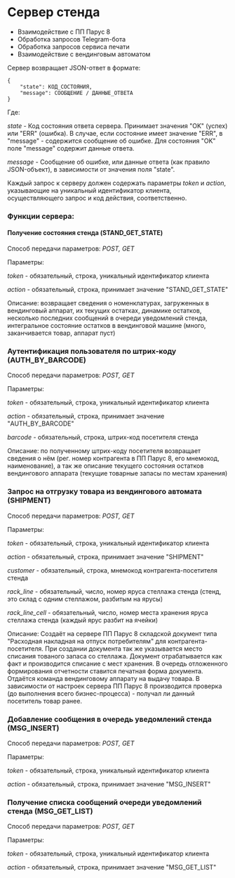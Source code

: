 ﻿# Сервер стенда

* Взаимодействие с ПП Парус 8
* Обработка запросов Telegram-бота
* Обработка запросов сервиса печати
* Взаимодействие с вендинговым автоматом

Сервер возвращает JSON-ответ в формате:
```
{    
    "state": КОД_СОСТОЯНИЯ,
    "message": СООБЩЕНИЕ / ДАННЫЕ_ОТВЕТА
}
```
Где:

*state* - Код состояния ответа сервера. Принимает значения "OK" (успех) или "ERR" (ошибка). В случае, если состояние имеет значение "ERR", в "message" - содержится сообщение об ошибке. Для состояния "OK" поле "message" содержит данные ответа.

*message* - Сообщение об ошибке, или данные ответа (как правило JSON-объект), в зависимости от значения поля "state".


Каждый запрос к серверу должен содержать параметры *token* и *action*, указывающие на уникальный идентификатор клиента, осуществляющего запрос и код действия, соответственно.

### Функции сервера:

#### Получение состояния стенда (STAND_GET_STATE)
Способ передачи параметров: *POST, GET*


Параметры:

*token* - обязательный, строка, уникальный идентификатор клиента

*action* - обязательный, строка, принимает значение "STAND_GET_STATE"

Описание: возвращает сведения о номенклатурах, загруженных в вендинговый аппарат, их текущих остатках, динамике остатков, несколько последних сообщений в очереди уведомлений стенда, интегральное состояние остатков в вендинговой машине (много, заканчивается товар, аппарат пуст)


### Аутентификация пользователя по штрих-коду (AUTH_BY_BARCODE)
Способ передачи параметров: *POST, GET*


Параметры:

*token* - обязательный, строка, уникальный идентификатор клиента

*action* - обязательный, строка, принимает значение "AUTH_BY_BARCODE"

*barcode* - обязательный, строка, штрих-код посетителя стенда

Описание: по полученному штрих-коду посетителя возвращает сведения о нём (рег. номер контрагента в ПП Парус 8, его мнемокод, наименование), а так же описание текущего состояния остатков вендингового аппарата (текущие товарные запасы по местам хранения)


### Запрос на отгрузку товара из вендингового автомата (SHIPMENT)
Способ передачи параметров: *POST, GET*


Параметры:

*token* - обязательный, строка, уникальный идентификатор клиента

*action* - обязательный, строка, принимает значение "SHIPMENT"

*customer* - обязательный, строка, мнемокод контрагента-посетителя стенда

*rack_line* - обязательный, число, номер яруса стеллажа стенда (стенд, это склад с одним стеллажом, разбитым на ярусы)

*rack_line_cell* - обязательный, число, номер места хранения яруса стеллажа стенда (каждый ярус разбит на ячейки)

Описание: Создаёт на сервере ПП Парус 8 складской документ типа "Расходная накладная на отпуск потребителям" для контрагента-посетителя. При создании документа так же указывается место списания тованого запаса со стеллажа. Документ отрабатывается как факт и производится списание с мест хранения. В очередь отложенного формирования отчетности ставится печатная форма документа. Отдаётся команда вендинговому аппарату на выдачу товара. В зависимости от настроек сервера ПП Парус 8 производится проверка (до выполнения всего бизнес-процесса) - получал ли данный посетитель товар ранее.


### Добавление сообщения в очередь уведомлений стенда (MSG_INSERT)
Способ передачи параметров: *POST, GET*


Параметры:

*token* - обязательный, строка, уникальный идентификатор клиента

*action* - обязательный, строка, принимает значение "MSG_INSERT"


### Получение списка сообщений очереди уведомлений стенда (MSG_GET_LIST)
Способ передачи параметров: *POST, GET*


Параметры:

*token* - обязательный, строка, уникальный идентификатор клиента

*action* - обязательный, строка, принимает значение "MSG_GET_LIST"

